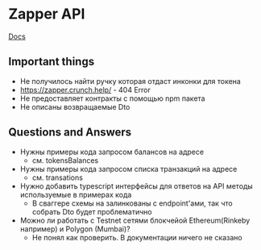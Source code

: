 # Zapper API

[Docs](https://docs.zapper.fi/zapper-api/api-getting-started)

## Important things

* Не получилось найти ручку которая отдаст инконки для токена
* https://zapper.crunch.help/ - 404 Error
* Не предоставляет контракты с помощью npm пакета
* Не описаны возвращаемые Dto

## Questions and Answers

* Нужны примеры кода запросом балансов на адресе
  * см. tokensBalances 
* Нужны примеры кода запросом списка транзакций на адресе
  * см. transations
* Нужно добавить typescript интерфейсы для ответов на API методы используемые в примерах кода
  * В сваггере схемы на залинкованы с endpoint'ами, так что собрать Dto будет проблематично
* Можно ли работать с Testnet сетями блокчейой Ethereum(Rinkeby например) и Polygon (Mumbai)?
  * Не понял как проверить. В документации ничего не сказано
